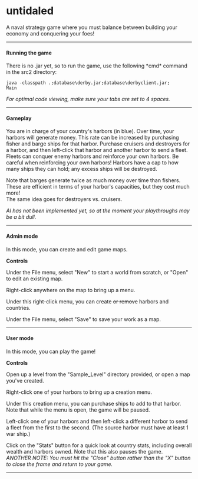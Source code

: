 untidaled
========

A naval strategy game where you must balance between building your economy and conquering your foes!
<hr>
<h4>Running the game</h4>  
There is no .jar yet, so to run the game, use the following *cmd* command in the src2 directory:

<code>java -classpath .;database\derby.jar;database\derbyclient.jar; Main</code>

*For optimal code viewing, make sure your tabs are set to 4 spaces.*

<hr>

<h4>Gameplay</h4>
You are in charge of your country's harbors (in blue). Over time, your harbors will generate money. This rate can be increased by purchasing fisher and barge ships for that harbor.  
Purchase cruisers and destroyers for a harbor, and then left-click that harbor and another harbor to send a fleet. Fleets can conquer enemy harbors and reinforce your own harbors.  
Be careful when reinforcing your own harbors! Harbors have a cap to how many ships they can hold; any excess ships will be destroyed.

Note that barges generate twice as much money over time than fishers. These are efficient in terms of your harbor's capacities, but they cost much more!  
The same idea goes for destroyers vs. cruisers.

*AI has not been implemented yet, so at the moment your playthroughs may be a bit dull.*

<hr>

<h4>Admin mode</h4>
In this mode, you can create and edit game maps.

<b>Controls</b>

Under the File menu, select "New" to start a world from scratch, or "Open" to edit an existing map.

Right-click anywhere on the map to bring up a menu.

Under this right-click menu, you can create ~~or remove~~ harbors and countries.

Under the File menu, select "Save" to save your work as a map.

<hr>

<h4>User mode</h4>
In this mode, you can play the game!


<b>Controls</b>

Open up a level from the "Sample\_Level" directory provided, or open a map you've created.

Right-click one of your harbors to bring up a creation menu.

Under this creation menu, you can purchase ships to add to that harbor. Note that while the menu is open, the game will be paused.

Left-click one of your harbors and then left-click a different harbor to send a fleet from the first to the second. (The source harbor must have at least 1 war ship.)

Click on the "Stats" button for a quick look at country stats, including overall wealth and harbors owned. Note that this also pauses the game.  
*ANOTHER NOTE: You must hit the "Close" button rather than the "X" button to close the frame and return to your game.*

<hr>

